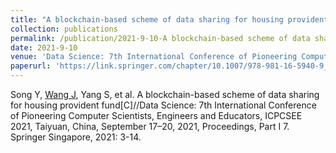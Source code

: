 ```yaml
---
title: "A blockchain-based scheme of data sharing for housing provident fund"
collection: publications
permalink: /publication/2021-9-10-A blockchain-based scheme of data sharing for housing provident fund
date: 2021-9-10
venue: 'Data Science: 7th International Conference of Pioneering Computer Scientists, Engineers and Educators, ICPCSEE'
paperurl: 'https://link.springer.com/chapter/10.1007/978-981-16-5940-9_1'
---
```


Song Y, <ins>Wang J</ins>, Yang S, et al. A blockchain-based scheme of data sharing for housing provident fund[C]//Data Science: 7th International Conference of Pioneering Computer Scientists, Engineers and Educators, ICPCSEE 2021, Taiyuan, China, September 17–20, 2021, Proceedings, Part I 7. Springer Singapore, 2021: 3-14.
